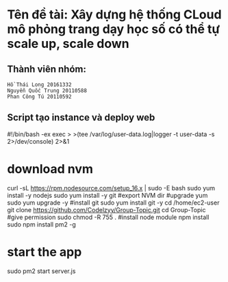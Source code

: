 # Tên đề tài: Xây dựng hệ thống CLoud mô phỏng trang dạy học số có thể tự scale up, scale down
## Thành viên nhóm:
```
Hồ Thái Long 20161332
Nguyễn Quốc Trung 20110588
Phan Công Tú 20110592
```

## Script tạo instance và deploy web
#!/bin/bash -ex
exec > >(tee /var/log/user-data.log|logger -t user-data -s 2>/dev/console) 2>&1
# download nvm
curl -sL https://rpm.nodesource.com/setup_16.x | sudo -E bash
sudo yum install -y nodejs
sudo yum install -y git
#export NVM dir
#upgrade yum
sudo yum upgrade  -y
#install git
sudo yum install git -y
cd /home/ec2-user
git clone https://github.com/Codelzyy/Group-Topic.git
cd Group-Topic
#give permission
sudo chmod -R 755 .
#install node module
npm install
sudo npm install pm2 -g
# start the app
sudo pm2 start server.js
